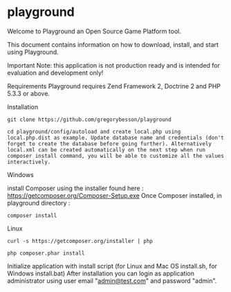 playground
==========

Welcome to Playground an Open Source Game Platform tool.

This document contains information on how to download, install, and start using Playground.

Important Note: this application is not production ready and is intended for evaluation and development only!

Requirements
Playground requires Zend Framework 2, Doctrine 2 and PHP 5.3.3 or above.

Installation

    git clone https://github.com/gregorybesson/playground
 
    cd playground/config/autoload and create local.php using local.php.dist as example. Update database name and credentials (don't forget to create the database before going further). Alternatively local.xml can be created automatically on the next step when run composer install command, you will be able to customize all the values interactively.
 
Windows
 
install Composer using the installer found here : https://getcomposer.org/Composer-Setup.exe
Once Composer installed, in playground directory :

    composer install

Linux
    
    curl -s https://getcomposer.org/installer | php
 
    php composer.phar install
    
Initialize application with install script (for Linux and Mac OS install.sh, for Windows install.bat)
After installation you can login as application administrator using user email "admin@test.com" and password "admin".
